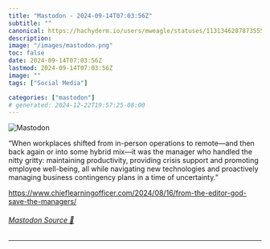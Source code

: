 ```yaml
---
title: "Mastodon - 2024-09-14T07:03:56Z"
subtitle: ""
canonical: https://hachyderm.io/users/mweagle/statuses/113134628787355574
description:
image: "/images/mastodon.png"
toc: false
date: 2024-09-14T07:03:56Z
lastmod: 2024-09-14T07:03:56Z
image: ""
tags: ["Social Media"]

categories: ["mastodon"]
# generated: 2024-12-22T19:57:25-08:00
---
```

![Mastodon](/images/mastodon.png)

<p>“When workplaces shifted from in-person operations to remote—and then back again or into some hybrid mix—it was the manager who handled the nitty gritty: maintaining productivity, providing crisis support and promoting employee well-being, all while navigating new technologies and proactively managing business contingency plans in a time of uncertainty.”</p><p><a href="https://www.chieflearningofficer.com/2024/08/16/from-the-editor-god-save-the-managers/" target="_blank" rel="nofollow noopener noreferrer" translate="no"><span class="invisible">https://www.</span><span class="ellipsis">chieflearningofficer.com/2024/</span><span class="invisible">08/16/from-the-editor-god-save-the-managers/</span></a></p>


###### [Mastodon Source 🐘](https://hachyderm.io/@mweagle/113134628787355574)

___
